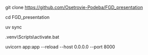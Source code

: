 git clone https://github.com/Osetrovie-Podeba/FGD_presentation

cd FGD_presentation

uv sync

.venv\Scripts\activate.bat

uvicorn app:app --reload --host 0.0.0.0 --port 8000

